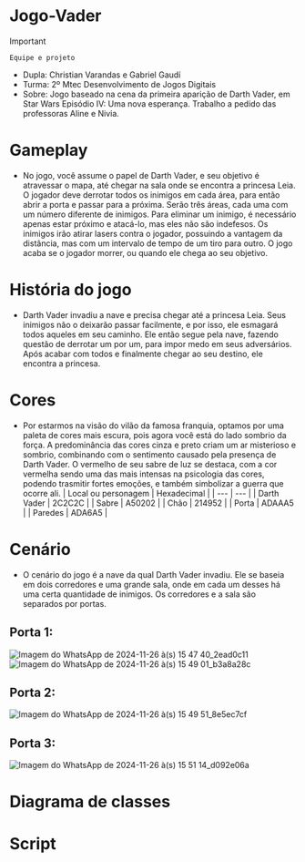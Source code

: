 # Jogo-Vader
>[!Important]
 >`Equipe e projeto`
>- Dupla: Christian Varandas e Gabriel Gaudí
>- Turma: 2º Mtec Desenvolvimento de Jogos Digitais
>- Sobre: Jogo baseado na cena da primeira aparição de Darth Vader, em Star Wars Episódio IV: Uma nova esperança. Trabalho a pedido das professoras Aline e Nivia.
# Gameplay
- No jogo, você assume o papel de Darth Vader, e seu objetivo é atravessar o mapa, até chegar na sala onde se encontra a princesa Leia. O jogador deve derrotar todos os inimigos em cada área, para então abrir a porta e passar para a próxima. Serão três áreas, cada uma com um número diferente de inimigos. Para eliminar um inimigo, é necessário apenas estar próximo e atacá-lo, mas eles não são indefesos. Os inimigos irão atirar lasers contra o jogador, possuindo a vantagem da distância, mas com um intervalo de tempo de um tiro para outro. O jogo acaba se o jogador morrer, ou quando ele chega ao seu objetivo.
# História do jogo
- Darth Vader invadiu a nave e precisa chegar até a princesa Leia. Seus inimigos não o deixarão passar facilmente, e por isso, ele esmagará todos aqueles em seu caminho. Ele então segue pela nave, fazendo questão de derrotar um por um, para impor medo em seus adversários. Após acabar com todos e finalmente chegar ao seu destino, ele encontra a princesa.
# Cores
- Por estarmos na visão do vilão da famosa franquia, optamos por uma paleta de cores mais escura, pois agora você está do lado sombrio da força. A predominância das cores cinza e preto criam um ar misterioso e sombrio, combinando com o sentimento causado pela presença de Darth Vader. O vermelho de seu sabre de luz se destaca, com a cor vermelha sendo uma das mais intensas na psicologia das cores, podendo trasmitir fortes emoções, e também simbolizar a guerra que ocorre ali.
| Local ou personagem | Hexadecimal |
| --- | --- |
| Darth Vader | 2C2C2C |
| Sabre | A50202 |
| Chão | 214952 |
| Porta | ADAAA5 |
| Paredes | ADA6A5 |
# Cenário
- O cenário do jogo é a nave da qual Darth Vader invadiu. Ele se baseia em dois corredores e uma grande sala, onde em cada um desses há uma certa quantidade de inimigos. Os corredores e a sala são separados por portas.
## Porta 1:
![Imagem do WhatsApp de 2024-11-26 à(s) 15 47 40_2ead0c11](https://github.com/user-attachments/assets/1b79964b-34dd-4079-aa5b-2013a9775551)
![Imagem do WhatsApp de 2024-11-26 à(s) 15 49 01_b3a8a28c](https://github.com/user-attachments/assets/47761921-777e-44f7-9151-2b18e414dda4)
## Porta 2:
![Imagem do WhatsApp de 2024-11-26 à(s) 15 49 51_8e5ec7cf](https://github.com/user-attachments/assets/3a8aebd3-94d3-4daf-9d8e-034696f818b5)
## Porta 3:
![Imagem do WhatsApp de 2024-11-26 à(s) 15 51 14_d092e06a](https://github.com/user-attachments/assets/9d80632c-e1a3-467c-bd67-415c6822a3b7)
# Diagrama de classes
# Script
